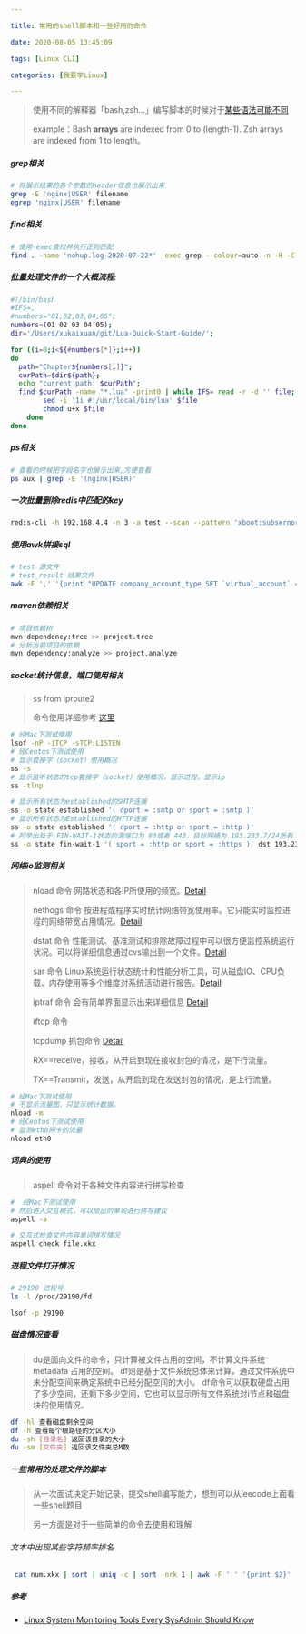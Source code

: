 ```yaml
---

title: 常用的shell脚本和一些好用的命令

date: 2020-08-05 13:45:09

tags: [Linux CLI]

categories: [我要学Linux]

---
```


> 使用不同的解释器「bash,zsh...」编写脚本的时候对于[某些语法可能不同](https://apple.stackexchange.com/questions/361870/what-are-the-practical-differences-between-bash-and-zsh#:~:text=Bash%20uses%20.,t%20always%20a%20perfect%20equivalence.)
>
>example：Bash **arrays** are indexed from 0 to (length-1). Zsh arrays are indexed from 1 to length。

##### grep相关

```sh
# 将展示结果的各个参数的header信息也展示出来
grep -E 'nginx|USER' filename
egrep 'nginx|USER' filename
```
##### find相关

```sh
# 使用-exec查找并执行正则匹配
find . -name 'nohup.log-2020-07-22*' -exec grep --colour=auto -n -H -C  5 'SF2020072217505400001' {} \;
```
##### 批量处理文件的一个大概流程:

```sh
#!/bin/bash
#IFS=,
#numbers="01,02,03,04,05";
numbers=(01 02 03 04 05);
dir='/Users/xukaixuan/git/Lua-Quick-Start-Guide/';

for ((i=0;i<${#numbers[*]};i++))
do
  path="Chapter${numbers[i]}";
  curPath=$dir${path};
  echo "current path: $curPath";
  find $curPath -name "*.lua" -print0 | while IFS= read -r -d '' file; do 
        sed -i '1i #!/usr/local/bin/lua' $file
        chmod u+x $file        
    done
done
```
##### ps相关

```sh
# 查看的时候把字段名字也展示出来,方便查看
ps aux | grep -E '(nginx|USER)'
```

##### 一次批量删除redis中匹配的key

```sh
redis-cli -h 192.168.4.4 -n 3 -a test --scan --pattern 'xboot:subsernorepeat:*' | xargs redis-cli -h 192.168.4.4 -n 3 -a test -n 3 del
```
##### 使用awk拼接sql

```sh
# test 源文件
# test_result 结果文件
awk -F ',' '{print "UPDATE company_account_type SET `virtual_account` = "$1"  WHERE `account_no` = "$2" AND `account_type` = "$3" AND is_deleted = 0;"}' test > test_result
```

##### maven依赖相关

```sh
# 项目依赖树
mvn dependency:tree >> project.tree
# 分析当前项目的依赖
mvn dependency:analyze >> project.analyze
```

##### socket统计信息，端口使用相关

> ss from iproute2 
> 
> 命令使用详细参考 [这里](https://wangchujiang.com/linux-command/c/ss.html)

```sh
# 经Mac下测试使用
lsof -nP -iTCP -sTCP:LISTEN
# 经Centos下测试使用
# 显示套接字（socket）使用概况
ss -s
# 显示监听状态的tcp套接字（socket）使用概况，显示进程，显示ip
ss -tlnp

# 显示所有状态为established的SMTP连接
ss -o state established '( dport = :smtp or sport = :smtp )' 
# 显示所有状态为Established的HTTP连接
ss -o state established '( dport = :http or sport = :http )' 
# 列举出处于 FIN-WAIT-1状态的源端口为 80或者 443，目标网络为 193.233.7/24所有 tcp套接字
ss -o state fin-wait-1 '( sport = :http or sport = :https )' dst 193.233.7/24  
```

##### 网络io监测相关

> nload 命令 网路状态和各IP所使用的频宽。[Detail](https://www.tecmint.com/nload-monitor-linux-network-traffic-bandwidth-usage/#:~:text=nload%20is%20a%20command%2Dline,and%20min%2Fmax%20network%20usage.)
> 
> nethogs 命令 按进程或程序实时统计网络带宽使用率。它只能实时监控进程的网络带宽占用情况。[Detail](https://www.tecmint.com/nethogs-monitor-per-process-network-bandwidth-usage-in-real-time/#:~:text=NetHogs%20is%20an%20open%20source,small%20'net%20top'%20tool.)
> 
>  dstat 命令 性能测试、基准测试和排除故障过程中可以很方便监控系统运行状况。可以将详细信息通过cvs输出到一个文件。[Detail](https://blog.csdn.net/yue530tomtom/article/details/75443305)
> 
>  sar 命令 Linux系统运行状态统计和性能分析工具，可从磁盘IO、CPU负载、内存使用等多个维度对系统活动进行报告。[Detail](http://linuxtools-rst.readthedocs.io/zh_CN/latest/tool/sar.html)
> 
> iptraf 命令 会有简单界面显示出来详细信息 [Detail](https://blog.csdn.net/quiet_girl/article/details/50777210) 
> 
> iftop 命令
> 
> tcpdump 抓包命令  [Detail](https://juejin.im/post/6844904084168769549)
> 
> RX==receive，接收，从开启到现在接收封包的情况，是下行流量。
>  
> TX==Transmit，发送，从开启到现在发送封包的情况，是上行流量。
> 
> 

```sh
# 经Mac下测试使用
# 不显示流量图，只显示统计数据。
nload -m
# 经Centos下测试使用
# 监测eth0网卡的流量
nload eth0

```

##### 词典的使用
> aspell 命令对于各种文件内容进行拼写检查

```sh
#  经Mac下测试使用
# 然后进入交互模式，可以给出的单词进行拼写建议
aspell -a 

# 交互式检查文件内容单词拼写情况
aspell check file.xkx
```

##### 进程文件打开情况

```sh
# 29190 进程号
ls -l /proc/29190/fd

lsof -p 29190 

```
##### 磁盘情况查看

> du是面向文件的命令，只计算被文件占用的空间，不计算文件系统 metadata 占用的空间。
  df则是基于文件系统总体来计算，通过文件系统中未分配空间来确定系统中已经分配空间的大小。
>df命令可以获取硬盘占用了多少空间，还剩下多少空间，它也可以显示所有文件系统对i节点和磁盘块的使用情况。
>

```sh
df -hl 查看磁盘剩余空间
df -h 查看每个根路径的分区大小
du -sh [目录名] 返回该目录的大小
du -sm [文件夹] 返回该文件夹总M数
```

##### 一些常用的处理文件的脚本

> 从一次面试决定开始记录，提交shell编写能力，想到可以从leecode上面看一些shell题目
>
> 另一方面是对于一些简单的命令去使用和理解

###### 文本中出现某些字符频率排名

```sh
 cat num.xkx | sort | uniq -c | sort -nrk 1 | awk -F ' ' '{print $2}' | head -5
```






##### 参考

- [Linux System Monitoring Tools Every SysAdmin Should Know](https://www.cyberciti.biz/tips/top-linux-monitoring-tools.html)